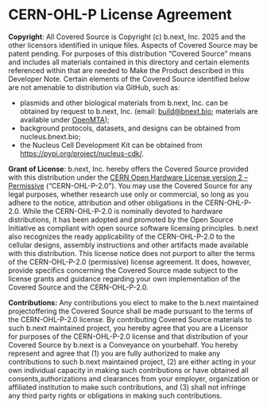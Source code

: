# CERN-OHL-P License Agreement

**Copyright**: All Covered Source is Copyright (c) b.next, Inc. 2025 and the other licensors identified in unique files. Aspects of Covered Source may be patent pending. For purposes of this distribution “Covered Source” means and includes all materials contained in this directory and certain elements referenced within that are needed to Make the Product described in this Developer Note. Certain elements of the Covered Source identified below are not amenable to distribution via GitHub, such as:

- plasmids and other biological materials from b.next, Inc. can be obtained by request to b.next, Inc. (email: build@bnext.bio; materials are available under [OpenMTA](https://www.openplant.org/openmta));
- background protocols, datasets, and designs can be obtained from nucleus.bnext.bio;
- the Nucleus Cell Development Kit can be obtained from https://pypi.org/project/nucleus-cdk/.


**Grant of License**: b.next, Inc. hereby offers the Covered Source provided with this distribution under the [CERN Open Hardware License version 2 – Permissive](https://opensource.org/license/cern-ohl-p) (“CERN-OHL-P-2.0”). You may use the Covered Source for any legal purposes, whether research use only or commercial, so long as you adhere to the notice, attribution and other obligations in the CERN-OHL-P-2.0. While the CERN-OHL-P-2.0 is nominally devoted to hardware distributions, it has been adopted and promoted by the Open Source Initiative as compliant with open source software licensing principles. b.next also recognizes the ready applicability of the CERN-OHL-P-2.0 to the cellular designs, assembly instructions and other artifacts made available with this distribution. This license notice does not purport to alter the terms of the CERN-OHL-P-2.0 (permissive) license agreement. It does, however, provide specifics concerning the Covered Source made subject to the license grants and guidance regarding your own implementation of the Covered Source and the CERN-OHL-P-2.0.

**Contributions:** Any contributions you elect to make to the b.next maintained projectoffering the Covered Source shall be made pursuant to the terms of the CERN-OHL-P-2.0 license. By contributing Covered Source materials to such b.next maintained project, you hereby agree that you are a Licensor for purposes of the CERN-OHL-P-2.0 license and that distribution of your Covered Source by b.next is a Conveyance on yourbehalf. You hereby represent and agree that (1) you are fully authorized to make any contributions to such b.next maintained project, (2) are either acting in your own individual capacity in making such contributions or have obtained all consents,authorizations and clearances from your employer, organization or affiliated institution to make such contributions, and (3) shall not infringe any third party rights or obligations in making such contributions.